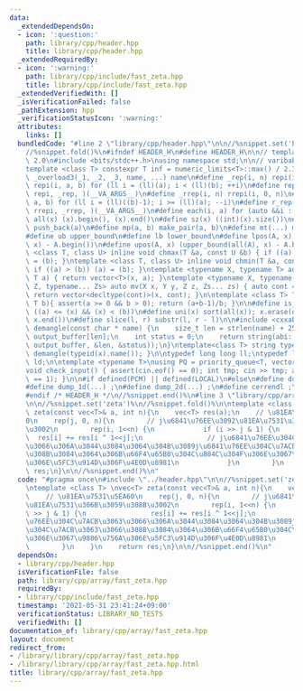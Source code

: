 ```yaml
---
data:
  _extendedDependsOn:
  - icon: ':question:'
    path: library/cpp/header.hpp
    title: library/cpp/header.hpp
  _extendedRequiredBy:
  - icon: ':warning:'
    path: library/cpp/include/fast_zeta.hpp
    title: library/cpp/include/fast_zeta.hpp
  _extendedVerifiedWith: []
  _isVerificationFailed: false
  _pathExtension: hpp
  _verificationStatusIcon: ':warning:'
  attributes:
    links: []
  bundledCode: "#line 2 \"library/cpp/header.hpp\"\n\n//%snippet.set('header')%\n\
    //%snippet.fold()%\n#ifndef HEADER_H\n#define HEADER_H\n\n// template version\
    \ 2.0\n#include <bits/stdc++.h>\nusing namespace std;\n\n// varibable settings\n\
    template <class T> constexpr T inf = numeric_limits<T>::max() / 2.1;\n\n#define\
    \ _overload3(_1, _2, _3, name, ...) name\n#define _rep(i, n) repi(i, 0, n)\n#define\
    \ repi(i, a, b) for (ll i = (ll)(a); i < (ll)(b); ++i)\n#define rep(...) _overload3(__VA_ARGS__,\
    \ repi, _rep, )(__VA_ARGS__)\n#define _rrep(i, n) rrepi(i, 0, n)\n#define rrepi(i,\
    \ a, b) for (ll i = (ll)((b)-1); i >= (ll)(a); --i)\n#define r_rep(...) _overload3(__VA_ARGS__,\
    \ rrepi, _rrep, )(__VA_ARGS__)\n#define each(i, a) for (auto &&i : a)\n#define\
    \ all(x) (x).begin(), (x).end()\n#define sz(x) ((int)(x).size())\n#define pb(a)\
    \ push_back(a)\n#define mp(a, b) make_pair(a, b)\n#define mt(...) make_tuple(__VA_ARGS__)\n\
    #define ub upper_bound\n#define lb lower_bound\n#define lpos(A, x) (lower_bound(all(A),\
    \ x) - A.begin())\n#define upos(A, x) (upper_bound(all(A), x) - A.begin())\ntemplate\
    \ <class T, class U> inline void chmax(T &a, const U &b) { if ((a) < (b)) (a)\
    \ = (b); }\ntemplate <class T, class U> inline void chmin(T &a, const U &b) {\
    \ if ((a) > (b)) (a) = (b); }\ntemplate <typename X, typename T> auto mv(X x,\
    \ T a) { return vector<T>(x, a); }\ntemplate <typename X, typename Y, typename\
    \ Z, typename... Zs> auto mv(X x, Y y, Z z, Zs... zs) { auto cont = mv(y, z, zs...);\
    \ return vector<decltype(cont)>(x, cont); }\n\ntemplate <class T> T cdiv(T a,\
    \ T b){ assert(a >= 0 && b > 0); return (a+b-1)/b; }\n\n#define is_in(x, a, b)\
    \ ((a) <= (x) && (x) < (b))\n#define uni(x) sort(all(x)); x.erase(unique(all(x)),\
    \ x.end())\n#define slice(l, r) substr(l, r - l)\n\n#include <cxxabi.h>\nstring\
    \ demangle(const char * name) {\n    size_t len = strlen(name) + 256;\n    char\
    \ output_buffer[len];\n    int status = 0;\n    return string(abi::__cxa_demangle(name,\
    \ output_buffer, &len, &status));\n}\ntemplate<class T> string type(T x){ return\
    \ demangle(typeid(x).name()); }\n\ntypedef long long ll;\ntypedef long double\
    \ ld;\n\ntemplate <typename T>\nusing PQ = priority_queue<T, vector<T>, greater<T>>;\n\
    void check_input() { assert(cin.eof() == 0); int tmp; cin >> tmp; assert(cin.eof()\
    \ == 1); }\n\n#if defined(PCM) || defined(LOCAL)\n#else\n#define dump(...) ;\n\
    #define dump_1d(...) ;\n#define dump_2d(...) ;\n#define cerrendl ;\n#endif\n\n\
    #endif /* HEADER_H */\n//%snippet.end()%\n#line 3 \"library/cpp/array/fast_zeta.hpp\"\
    \n\n//%snippet.set('zeta')%\n//%snippet.fold()%\n\ntemplate <class T> \nvec<T>\
    \ zeta(const vec<T>& a, int n){\n    vec<T> res(a);\n    // \u81EA\u7531\u5EA6\
    0\n    rep(j, 0, n){\n        // j\u6841\u76EE\u3092\u81EA\u7531\u306B\u3059\u308B\
    \u3002\n        rep(i, 1<<n) {\n            if (i >> j & 1) {\n              \
    \  res[i] += res[i ^ 1<<j];\n                // j\u6841\u76EE\u304C\u7ACB\u3063\
    \u3066\u306A\u3044\u3084\u3064\u304B\u3089j\u6841\u76EE\u304C\u7ACB\u3063\u3066\
    \u308B\u3084\u3064\u306B\u66F4\u65B0\u304C\u884C\u304F\u306E\u3067\u9806\u756A\
    \u306E\u5FC3\u914D\u306F\u4E0D\u8981\n            }\n        }\n    }\n    return\
    \ res;\n}\n\n//%snippet.end()%\n"
  code: "#pragma once\n#include \"../header.hpp\"\n\n//%snippet.set('zeta')%\n//%snippet.fold()%\n\
    \ntemplate <class T> \nvec<T> zeta(const vec<T>& a, int n){\n    vec<T> res(a);\n\
    \    // \u81EA\u7531\u5EA60\n    rep(j, 0, n){\n        // j\u6841\u76EE\u3092\
    \u81EA\u7531\u306B\u3059\u308B\u3002\n        rep(i, 1<<n) {\n            if (i\
    \ >> j & 1) {\n                res[i] += res[i ^ 1<<j];\n                // j\u6841\
    \u76EE\u304C\u7ACB\u3063\u3066\u306A\u3044\u3084\u3064\u304B\u3089j\u6841\u76EE\
    \u304C\u7ACB\u3063\u3066\u308B\u3084\u3064\u306B\u66F4\u65B0\u304C\u884C\u304F\
    \u306E\u3067\u9806\u756A\u306E\u5FC3\u914D\u306F\u4E0D\u8981\n            }\n\
    \        }\n    }\n    return res;\n}\n\n//%snippet.end()%\n"
  dependsOn:
  - library/cpp/header.hpp
  isVerificationFile: false
  path: library/cpp/array/fast_zeta.hpp
  requiredBy:
  - library/cpp/include/fast_zeta.hpp
  timestamp: '2021-05-31 23:41:24+09:00'
  verificationStatus: LIBRARY_NO_TESTS
  verifiedWith: []
documentation_of: library/cpp/array/fast_zeta.hpp
layout: document
redirect_from:
- /library/library/cpp/array/fast_zeta.hpp
- /library/library/cpp/array/fast_zeta.hpp.html
title: library/cpp/array/fast_zeta.hpp
---
```

